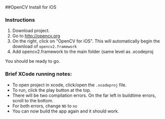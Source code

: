 ##OpenCV Install for iOS

### Instructions

1. Download project.
2. Go to http://opencv.org
2. On the right, click on "OpenCV for iOS". This will automatically begin the download of `opencv2.framework`
3. Add opencv2.framework to the main folder (same level as .xcodeproj

You should be ready to go.


### Brief XCode running notes:
- To open project in xcode, click/open the `.xcodeproj` file.
- To run, click the play button at the top.
- There will be two compilation errors. On the far left in buildtime errors, scroll to the bottom.
- For both errors, change `NO` to `no`
- You can now build the app again and it should work.
